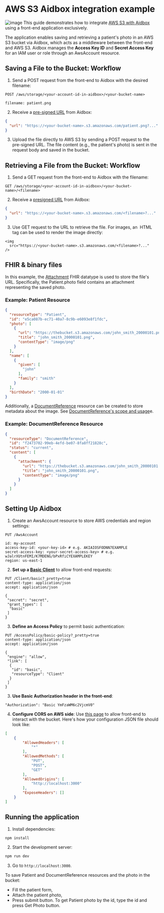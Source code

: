 # AWS S3 Aidbox integration example
![image](https://github.com/user-attachments/assets/fb3026ef-be1f-4ef8-845e-064e463adb0f)
This guide demonstrates how to integrate [AWS S3 with Aidbox](https://docs.aidbox.app/storage-1/s3-compatible-storages/aws-s3) using a front-end application exclusively. 

The application enables saving and retrieving a patient's photo in an AWS S3 bucket via Aidbox, which acts as a middleware between the front-end and AWS S3. Aidbox manages the **Access Key ID** and **Secret Access Key** for an IAM user or role through an AwsAccount resource.

## Saving a File to the Bucket: Workflow
1. Send a POST request from the front-end to Aidbox with the desired filename:
```http
POST /aws/storage/<your-account-id-in-aidbox>/<your-bucket-name>

filename: patient.png
```
2. Receive a [pre-signed URL](https://docs.aws.amazon.com/AmazonS3/latest/userguide/using-presigned-url.html) from Aidbox:
```json
{
  "url": "https://<your-bucket-name>.s3.amazonaws.com/patient.png?..."
}
```
3. Upload the file directly to AWS S3 by sending a POST request to the pre-signed URL. The file content (e.g., the patient's photo) is sent in the request body and saved in the bucket.

## Retrieving a File from the Bucket: Workflow
1. Send a GET request from the front-end to Aidbox with the filename:
```http
GET /aws/storage/<your-account-id-in-aidbox>/<your-bucket-name>/<filename>
```
2. Receive a [presigned URL](https://docs.aws.amazon.com/AmazonS3/latest/userguide/using-presigned-url.html) from Aidbox: 
```json
{
  "url": "https://<your-bucket-name>.s3.amazonaws.com/<filename>?..."
}
```
3. Use GET request to the URL to retrieve the file.
For images, an <img> HTML tag can be used to render the image directly:
```react
<img
  src="https://<your-bucket-name>.s3.amazonaws.com/<filename>?..."
/>
```

## FHIR & binary files
In this example, the [Attachment](https://build.fhir.org/datatypes.html#attachment) FHIR datatype is used to store the file's URL. Specifically, the Patient.photo field contains an attachment representing the saved photo.

### Example: Patient Resource
```json
{
  "resourceType": "Patient",
  "id": "e5ca087b-ec71-40a7-8c9b-e6093e8f1fdc",
  "photo": [
    {
      "url": "https://thebucket.s3.amazonaws.com/john_smith_20000101.png",
      "title": "john_smith_20000101.png",
      "contentType": "image/png"
    }
  ],
  "name": [
    {
      "given": [
        "john"
      ],
      "family": "smith"
    }
  ],
  "birthDate": "2000-01-01"
}
```
Additionally, a [DocumentReference](https://build.fhir.org/documentreference.html) resource can be created to store metadata about the image. See [DocumentReference's scope and usage](https://build.fhir.org/documentreference.html#scope)e.
### Example: DocumentReference Resource
```json
{
  "resourceType": "DocumentReference",
  "id": "f2473702-99eb-4efd-be07-8fa8ff21828c",
  "status": "current",
  "content": [
    {
      "attachment": {
        "url": "https://thebucket.s3.amazonaws.com/john_smith_20000101.png",
        "title": "john_smith_20000101.png",
        "contentType": "image/png"
      }
    }
  ]
}

```

## Setting Up Aidbox

1. Create an AwsAccount resource to store AWS credentials and region settings:

```http
PUT /AwsAccount

id: my-account
access-key-id: <your-key-id> # e.g. AKIAIOSFODNN7EXAMPLE
secret-access-key: <your-secret-access-key> # e.g. wJalrXUtnFEMI/K7MDENG/bPxRfiCYEXAMPLEKEY
region: us-east-1
```

2. **Set up a [Basic Client](https://docs.aidbox.app/modules/security-and-access-control/auth/basic-auth)** to allow front-end requests:
```http
PUT /Client/basic?_pretty=true
content-type: application/json
accept: application/json

{
 "secret": "secret",
 "grant_types": [
  "basic"
 ]
}
```
3. **Define an Access Policy** to permit basic authentication:
```http
PUT /AccessPolicy/basic-policy?_pretty=true
content-type: application/json
accept: application/json

{
 "engine": "allow",
 "link": [
  {
   "id": "basic",
   "resourceType": "Client"
  }
 ]
}
```

3. **Use Basic Authorization header in the front-end**:
```
"Authorization": "Basic YmFzaWM6c2VjcmV0"
```

4. **Configure CORS on AWS side**:
Use [this page](https://docs.aws.amazon.com/AmazonS3/latest/userguide/enabling-cors-examples.html) to allow front-end to interact with the bucket.
Here's how your configuration JSON file should look like:
```json
[
    {
        "AllowedHeaders": [
            "*"
        ],
        "AllowedMethods": [
            "PUT",
            "POST",
            "GET"
        ],
        "AllowedOrigins": [
            "http://localhost:3000"
        ],
        "ExposeHeaders": []
    }
]
```

## Running the application
1. Install dependencies:
```bash
npm install
```
2. Start the development server:
```bash
npm run dev
```
3. Go to `http://localhost:3000`.

To save Patient and DocumentReference resources and the photo in the bucket:
- Fill the patient form,
- Attach the patient photo,
- Press submit button.
To get Patient photo by the id, type the id and press Get Photo button.
